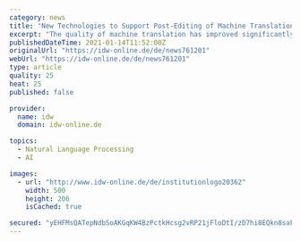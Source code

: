 ```yaml
---
category: news
title: "New Technologies to Support Post-Editing of Machine Translations - MMPE Research Project Completed"
excerpt: "The quality of machine translation has improved significantly in recent years. Translators are increasingly shifting their activities to post-editing of machine translations. This saves time, reduces errors,"
publishedDateTime: 2021-01-14T11:52:00Z
originalUrl: "https://idw-online.de/de/news761201"
webUrl: "https://idw-online.de/de/news761201"
type: article
quality: 25
heat: 25
published: false

provider:
  name: idw
  domain: idw-online.de

topics:
  - Natural Language Processing
  - AI

images:
  - url: "http://www.idw-online.de/de/institutionlogo20362"
    width: 500
    height: 206
    isCached: true

secured: "yEHFMsQATepNdbSoAKGqKW4BzPctkHcsg2vRP21jFloDtI/zD7hi8EQkn8saFKiMVO7wCEG1AkjeUoWpRCXgjlMim1MoGJ7AjFhHezJZ8ELWUfofhXeTJcy7e9qpLHGsevfufwJRBWg/tqJDIgcGOjUu9SylVwinPsGbHqw3dP1tmv7gHdx6F8jiIXex41qnsSNCkX9c243i0Y1+eUYG34jZaz5etlusnoDzvaBtoQc+4v8VRpxTnW0idRw7ugO0mYZERCEZu33PgMahuNzkVV7LN9SIrMt9dcfsZwjoUhWtQSrANCxEszvotF7QjwCzwy/VTVYkyEnpFpo9HydlR4qjWEnuuwarFy20iiqgSrc=;yQRTqvlleUfz5F0rKBEY9g=="
---
```



